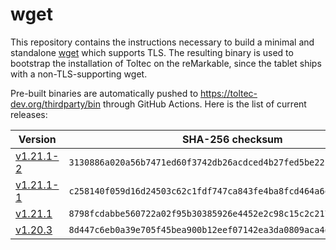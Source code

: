 # wget

This repository contains the instructions necessary to build a minimal and standalone [wget](https://www.gnu.org/software/wget/) which supports TLS.
The resulting binary is used to bootstrap the installation of Toltec on the reMarkable, since the tablet ships with a non-TLS-supporting wget.

Pre-built binaries are automatically pushed to <https://toltec-dev.org/thirdparty/bin> through GitHub Actions.
Here is the list of current releases:

Version                                                           | SHA-256 checksum
----------------------------------------------------------------- | ------------------------------------------------------------------
[v1.21.1-2](https://toltec-dev.org/thirdparty/bin/wget-v1.21.1-2) | `3130886a020a56b7471ed60f3742db26acdced4b27fed5be22f9892b77589bc5`
[v1.21.1-1](https://toltec-dev.org/thirdparty/bin/wget-v1.21.1-1) | `c258140f059d16d24503c62c1fdf747ca843fe4ba8fcd464a6e6bda8c3bbb6b5`
[v1.21.1](https://toltec-dev.org/thirdparty/bin/wget-v1.21.1)     | `8798fcdabbe560722a02f95b30385926e4452e2c98c15c2c217583eaa0db30fc`
[v1.20.3](https://toltec-dev.org/thirdparty/bin/wget-v1.20.3)     | `8d447c6eb0a39e705f45bea900b12eef07142ea3da0809aca4dd44fe4110cdfd`
